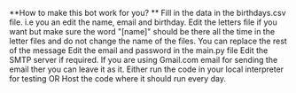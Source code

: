 **How to make this bot work for you?
**
Fill in the data in the birthdays.csv file. i.e you an edit the name, email and birthday.
Edit the letters file if you want but make sure the word "[name]" should be there all the time in the letter files and do not change the name of the files. You can replace the rest of the message
Edit the email and password in the main.py file
Edit the SMTP server if required. If you are using Gmail.com email for sending the email ther you can leave it as it. 
Either run the code in your local interpreter for testing OR Host the code where it should run every day.
